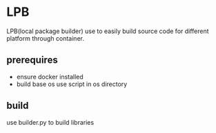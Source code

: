 # LPB
LPB(local package builder) use to easily build source code for different platform through container.

## prerequires
* ensure docker installed
* build base os use script in os directory

## build
use builder.py to build libraries
